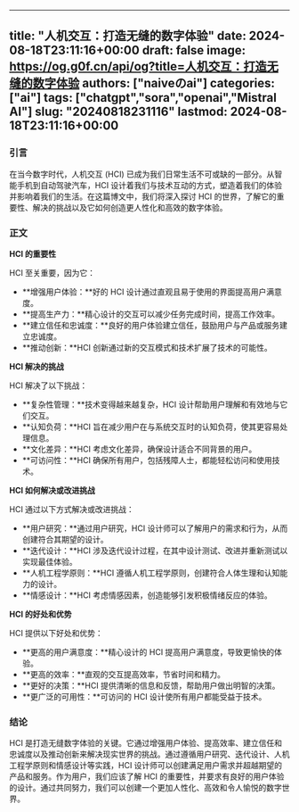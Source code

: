 
---
title: "人机交互：打造无缝的数字体验"
date: 2024-08-18T23:11:16+00:00
draft: false
image: https://og.g0f.cn/api/og?title=人机交互：打造无缝的数字体验
authors: ["naiveのai"]
categories: ["ai"]
tags: ["chatgpt","sora","openai","Mistral AI"]
slug: "20240818231116"
lastmod: 2024-08-18T23:11:16+00:00
---
### 引言

在当今数字时代，人机交互 (HCI) 已成为我们日常生活不可或缺的一部分。从智能手机到自动驾驶汽车，HCI 设计着我们与技术互动的方式，塑造着我们的体验并影响着我们的生活。在这篇博文中，我们将深入探讨 HCI 的世界，了解它的重要性、解决的挑战以及它如何创造更人性化和高效的数字体验。

### 正文

**HCI 的重要性**

HCI 至关重要，因为它：

- **增强用户体验：**好的 HCI 设计通过直观且易于使用的界面提高用户满意度。
- **提高生产力：**精心设计的交互可以减少任务完成时间，提高工作效率。
- **建立信任和忠诚度：**良好的用户体验建立信任，鼓励用户与产品或服务建立忠诚度。
- **推动创新：**HCI 创新通过新的交互模式和技术扩展了技术的可能性。

**HCI 解决的挑战**

HCI 解决了以下挑战：

- **复杂性管理：**技术变得越来越复杂，HCI 设计帮助用户理解和有效地与它们交互。
- **认知负荷：**HCI 旨在减少用户在与系统交互时的认知负荷，使其更容易处理信息。
- **文化差异：**HCI 考虑文化差异，确保设计适合不同背景的用户。
- **可访问性：**HCI 确保所有用户，包括残障人士，都能轻松访问和使用技术。

**HCI 如何解决或改进挑战**

HCI 通过以下方式解决或改进挑战：

- **用户研究：**通过用户研究，HCI 设计师可以了解用户的需求和行为，从而创建符合其期望的设计。
- **迭代设计：**HCI 涉及迭代设计过程，在其中设计测试、改进并重新测试以实现最佳体验。
- **人机工程学原则：**HCI 遵循人机工程学原则，创建符合人体生理和认知能力的设计。
- **情感设计：**HCI 考虑情感因素，创造能够引发积极情绪反应的体验。

**HCI 的好处和优势**

HCI 提供以下好处和优势：

- **更高的用户满意度：**精心设计的 HCI 提高用户满意度，导致更愉快的体验。
- **更高的效率：**直观的交互提高效率，节省时间和精力。
- **更好的决策：**HCI 提供清晰的信息和反馈，帮助用户做出明智的决策。
- **更广泛的可用性：**可访问的 HCI 设计使所有用户都能受益于技术。

### 结论

HCI 是打造无缝数字体验的关键。它通过增强用户体验、提高效率、建立信任和忠诚度以及推动创新来解决现实世界的挑战。通过遵循用户研究、迭代设计、人机工程学原则和情感设计等实践，HCI 设计师可以创建满足用户需求并超越期望的产品和服务。作为用户，我们应该了解 HCI 的重要性，并要求有良好的用户体验的设计。通过共同努力，我们可以创建一个更加人性化、高效和令人愉悦的数字世界。